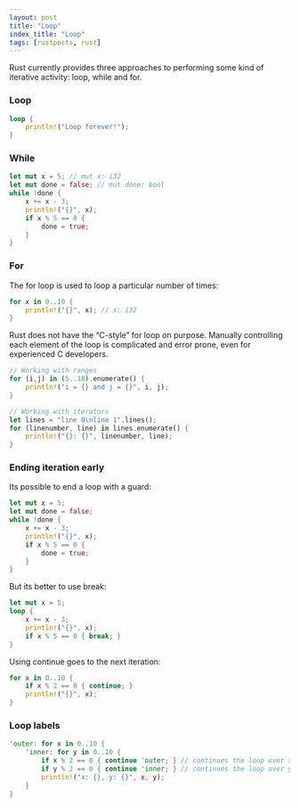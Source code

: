 ```yaml
---
layout: post
title: "Loop"
index_title: "Loop"
tags: [rustposts, rust]
---
```


Rust currently provides three approaches to performing some kind of iterative activity: loop, while and for.

### Loop

```rust
loop {
    println!("Loop forever!");
}
```

### While

```rust
let mut x = 5; // mut x: i32
let mut done = false; // mut done: bool
while !done {
    x += x - 3;
    println!("{}", x);
    if x % 5 == 0 {
        done = true;
    }
}
```

### For

The for loop is used to loop a particular number of times:

```rust
for x in 0..10 {
    println!("{}", x); // x: i32
}
```

Rust does not have the “C-style” for loop on purpose. Manually controlling each element of the loop is complicated and error prone, even for experienced C developers.

```rust
// Working with ranges
for (i,j) in (5..10).enumerate() {
    println!("i = {} and j = {}", i, j);
}
```

```rust
// Working with iterators
let lines = "line 0\nline 1".lines();
for (linenumber, line) in lines.enumerate() {
    println!("{}: {}", linenumber, line);
}
```

### Ending iteration early

Its possible to end a loop with a guard:

```rust
let mut x = 5;
let mut done = false;
while !done {
    x += x - 3;
    println!("{}", x);
    if x % 5 == 0 {
        done = true;
    }
}
```

But its better to use break:

```rust
let mut x = 5;
loop {
    x += x - 3;
    println!("{}", x);
    if x % 5 == 0 { break; }
}
```

Using continue goes to the next iteration:

```rust
for x in 0..10 {
    if x % 2 == 0 { continue; }
    println!("{}", x);
}
```

### Loop labels

```rust
'outer: for x in 0..10 {
    'inner: for y in 0..10 {
        if x % 2 == 0 { continue 'outer; } // continues the loop over x
        if y % 2 == 0 { continue 'inner; } // continues the loop over y
        println!("x: {}, y: {}", x, y);
    }
}
```

